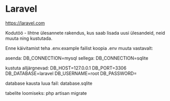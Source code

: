# Laravel
https://laravel.com


Kodutöö -  lihtne ülesannete rakendus, kus saab lisada uusi ülesandeid, neid muuta ning kustutada.

Enne käivitamist teha .env.example failist koopia .env muuta vastavalt:

asenda: DB_CONNECTION=mysql
sellega: DB_CONNECTION=sqlite

kustuta alljärgnevad:
DB_HOST=127.0.0.1
DB_PORT=3306
DB_DATABASE=laravel
DB_USERNAME=root
DB_PASSWORD=

database kausta luua fail: database.sqlite

tabelite loomiseks: php artisan migrate



